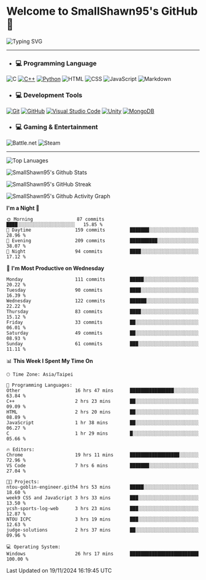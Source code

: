 # Welcome to SmallShawn95's GitHub 👋

![Typing SVG](https://readme-typing-svg.demolab.com/?lines=print("Hello,+world!");printf("Hello,+world!");cout+<<+"Hello,+world!";console.log("Hello,+world!")&center=true&vCenter=true&size=22&random=true)

***
<!-- https://shields.io/, https://simpleicons.org/ -->
* ### 💻 Programming Language
![C](https://img.shields.io/badge/-C-A8B9CC?style=flat-square&logo=c&logoColor=white)
[![C++](https://img.shields.io/badge/-C++-00599C?style=flat-square&logo=cplusplus)](https://cplusplus.com/)
[![Python](https://img.shields.io/badge/-Python-3776AB?style=flat-square&logo=python&logoColor=white)](https://www.python.org/)
![HTML](https://img.shields.io/badge/-HTML-E34F26?style=flat-square&logo=html5&logoColor=white)
![CSS](https://img.shields.io/badge/-CSS-1572B6?style=flat-square&logo=css3)
![JavaScript](https://img.shields.io/badge/-JavaScript-F7DF1E?style=flat-square&logo=javascript&logoColor=white)
![Markdown](https://img.shields.io/badge/-Markdown-000000?style=flat-square&logo=markdown)
* ### 💻 Development Tools
[![Git](https://img.shields.io/badge/-Git-f05032?style=flat-square&logo=git&logoColor=white)](https://git-scm.com/)
[![GitHub](https://img.shields.io/badge/-GitHub-181717?style=flat-square&logo=github)](https://github.com/)
[![Visual Studio Code](https://img.shields.io/badge/-Visual%20Studio%20Code-007ACC?style=flat-square&logo=visualstudiocode)](https://code.visualstudio.com/)
[![Unity](https://img.shields.io/badge/-Unity-000000?style=flat-square&logo=unity)](https://unity.com/)
[![MongoDB](https://img.shields.io/badge/-MongoDB-47A248?style=flat-square&logo=mongodb&logoColor=white)](https://www.mongodb.com/)
* ### 💻 Gaming & Entertainment
![Battle.net](https://img.shields.io/badge/-Battle.net-4381C3?style=flat-square&logo=battledotnet&logoColor=white)
![Steam](https://img.shields.io/badge/-Steam-000000?style=flat-square&logo=steam)
***

<!-- ![GitHub User's Stars](https://img.shields.io/github/stars/smallshawn95?color=orange&label=Stars&labelColor=yellow) -->
<!-- ![GitHub Followers](https://img.shields.io/github/followers/smallshawn95?color=orange&label=Followers&labelColor=FFDBAC) -->

![Top Lanuages](https://github-readme-stats.vercel.app/api/top-langs/?username=smallshawn95&theme=holi&layout=donut&size_weight=0.5&count_weight=0.5&exclude_repo=smallshawn95.github.io)

![SmallShawn95's Github Stats](https://github-readme-stats.vercel.app/api?username=smallshawn95&theme=holi&show_icons=true&rank_icon=github)

![SmallShawn95's GitHub Streak](https://streak-stats.demolab.com/?user=smallshawn95&theme=holi-theme&date_format=M%20j%5B%2C%20Y%5D)

![SmallShawn95's Github Activity Graph](https://github-readme-activity-graph.vercel.app/graph?username=smallshawn95&theme=tokyo-night)

<!-- ![SmallShawn95's WakaTime Stats](https://github-readme-stats.vercel.app/api/wakatime?username=smallshawn95) -->
<!-- ![Repositorie Card](https://github-readme-stats.vercel.app/api/pin/?username=smallshawn95&repo=Python-Discord-Bot-Course&theme=holi) -->
<!-- ![Repositorie Card](https://github-readme-stats.vercel.app/api/pin/?username=smallshawn95&repo=ZeroJudge-Code&theme=holi) -->

<!--START_SECTION:waka-->
**I'm a Night 🦉** 

```text
🌞 Morning                87 commits          ████░░░░░░░░░░░░░░░░░░░░░   15.85 % 
🌆 Daytime                159 commits         ███████░░░░░░░░░░░░░░░░░░   28.96 % 
🌃 Evening                209 commits         ██████████░░░░░░░░░░░░░░░   38.07 % 
🌙 Night                  94 commits          ████░░░░░░░░░░░░░░░░░░░░░   17.12 % 
```
📅 **I'm Most Productive on Wednesday** 

```text
Monday                   111 commits         █████░░░░░░░░░░░░░░░░░░░░   20.22 % 
Tuesday                  90 commits          ████░░░░░░░░░░░░░░░░░░░░░   16.39 % 
Wednesday                122 commits         ██████░░░░░░░░░░░░░░░░░░░   22.22 % 
Thursday                 83 commits          ████░░░░░░░░░░░░░░░░░░░░░   15.12 % 
Friday                   33 commits          ██░░░░░░░░░░░░░░░░░░░░░░░   06.01 % 
Saturday                 49 commits          ██░░░░░░░░░░░░░░░░░░░░░░░   08.93 % 
Sunday                   61 commits          ███░░░░░░░░░░░░░░░░░░░░░░   11.11 % 
```


📊 **This Week I Spent My Time On** 

```text
🕑︎ Time Zone: Asia/Taipei

💬 Programming Languages: 
Other                    16 hrs 47 mins      ████████████████░░░░░░░░░   63.84 % 
C++                      2 hrs 23 mins       ██░░░░░░░░░░░░░░░░░░░░░░░   09.09 % 
HTML                     2 hrs 20 mins       ██░░░░░░░░░░░░░░░░░░░░░░░   08.89 % 
JavaScript               1 hr 38 mins        ██░░░░░░░░░░░░░░░░░░░░░░░   06.27 % 
C                        1 hr 29 mins        █░░░░░░░░░░░░░░░░░░░░░░░░   05.66 % 

🔥 Editors: 
Chrome                   19 hrs 11 mins      ██████████████████░░░░░░░   72.96 % 
VS Code                  7 hrs 6 mins        ███████░░░░░░░░░░░░░░░░░░   27.04 % 

🐱‍💻 Projects: 
ntou-goblin-engineer.gith4 hrs 53 mins       █████░░░░░░░░░░░░░░░░░░░░   18.60 % 
week9 CSS and JavaScript 3 hrs 33 mins       ███░░░░░░░░░░░░░░░░░░░░░░   13.50 % 
ycsh-sports-log-web      3 hrs 23 mins       ███░░░░░░░░░░░░░░░░░░░░░░   12.87 % 
NTOU ICPC                3 hrs 19 mins       ███░░░░░░░░░░░░░░░░░░░░░░   12.63 % 
judge-solutions          2 hrs 37 mins       ██░░░░░░░░░░░░░░░░░░░░░░░   09.96 % 

💻 Operating System: 
Windows                  26 hrs 17 mins      █████████████████████████   100.00 % 
```


 Last Updated on 19/11/2024 16:19:45 UTC
<!--END_SECTION:waka-->

<!--
**smallshawn95/smallshawn95** is a ✨ _special_ ✨ repository because its `README.md` (this file) appears on your GitHub profile.

- 🔭 I’m currently working on ...
- 🌱 I’m currently learning ...
- 👯 I’m looking to collaborate on ...
- 🤔 I’m looking for help with ...
- 💬 Ask me about ...
- 📫 How to reach me: ...
- 😄 Pronouns: ...
- ⚡ Fun fact: ...
-->
